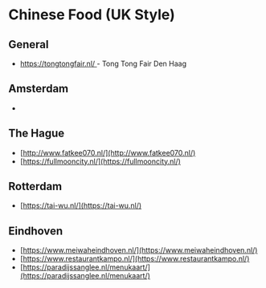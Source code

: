 # Chinese Food (UK Style)

## General

* [https://tongtongfair.nl/ ](https://tongtongfair.nl/)- Tong Tong Fair Den Haag

## Amsterdam

*

## The Hague

* [http://www.fatkee070.nl/](http://www.fatkee070.nl/)
* [https://fullmooncity.nl/](https://fullmooncity.nl/)

## Rotterdam

* [https://tai-wu.nl/](https://tai-wu.nl/)

## Eindhoven

* [https://www.meiwaheindhoven.nl/](https://www.meiwaheindhoven.nl/)
* [https://www.restaurantkampo.nl/](https://www.restaurantkampo.nl/)
* [https://paradijssanglee.nl/menukaart/](https://paradijssanglee.nl/menukaart/)



